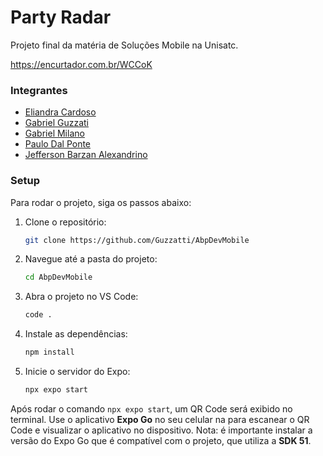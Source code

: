# Party Radar
Projeto final da matéria de Soluções Mobile na Unisatc.

https://encurtador.com.br/WCCoK

### Integrantes

- [Eliandra Cardoso](https://github.com/ardnaile)
- [Gabriel Guzzati](https://github.com/Guzzatti)
- [Gabriel Milano](https://github.com/gabrielmilano)
- [Paulo Dal Ponte](https://github.com/pauloDalponte)
-  [Jefferson Barzan Alexandrino](https://github.com/JeffAlexandrino)

 
### Setup
Para rodar o projeto, siga os passos abaixo:

1. Clone o repositório:

   ```bash
   git clone https://github.com/Guzzatti/AbpDevMobile
   ```

2. Navegue até a pasta do projeto:

   ```bash
   cd AbpDevMobile
   ```

3. Abra o projeto no VS Code:

   ```bash
   code .
   ```

4. Instale as dependências:

   ```bash
   npm install
   ```

5. Inicie o servidor do Expo:

   ```bash
   npx expo start
   ```

Após rodar o comando `npx expo start`, um QR Code será exibido no terminal. Use o aplicativo **Expo Go** no seu celular na para escanear o QR Code e visualizar o aplicativo no dispositivo. Nota: é importante instalar a versão do Expo Go que é compatível com o projeto, que utiliza a **SDK 51**.
